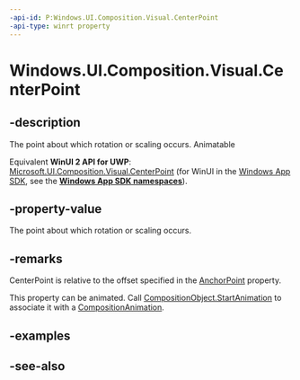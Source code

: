 ```yaml
---
-api-id: P:Windows.UI.Composition.Visual.CenterPoint
-api-type: winrt property
---
```


<!-- Property syntax
public Windows.Foundation.Numerics.Vector3 CenterPoint { get;  set; }
-->

# Windows.UI.Composition.Visual.CenterPoint

## -description
The point about which rotation or scaling occurs. Animatable

Equivalent **WinUI 2 API for UWP**: [Microsoft.UI.Composition.Visual.CenterPoint](/windows/winui/api/microsoft.ui.composition.visual.centerpoint) (for WinUI in the [Windows App SDK](/windows/apps/windows-app-sdk/), see the **[Windows App SDK namespaces](/windows/windows-app-sdk/api/winrt/)**).

## -property-value
The point about which rotation or scaling occurs.

## -remarks

CenterPoint is relative to the offset specified in the [AnchorPoint](visual_anchorpoint.md) property.

This property can be animated. Call [CompositionObject.StartAnimation](compositionobject_startanimation_709050842.md) to associate it with a [CompositionAnimation](/windows/uwp/composition/composition-animation).


<!--
      <rem>Visual supports two forms of rotation, by axis-angle, and by orientation.  

      <p>Axis-angle rotation uses the <xref targtype="property_winrt" rid="w_ui_comp.visual_rotationangle">RotationAngle</xref>, 
      <xref targtype="property_winrt" rid="w_ui_comp.visual_rotationaxis">RotationAxis</xref>, and <xref targtype="property_winrt" rid="w_ui_comp.visual_centerpoint">CenterPoint</xref> properties 
      to specify the rotation in degrees, which axis to rotate around, and the center point of the visual to rotate around.</p>
        
      <p>Rotation by orientation uses the <xref targtype="property_winrt" rid="w_ui_comp.visual_orientation">Orientation</xref> property to specify a quaternion describing 
      an orientation and rotation in 3D space.</p></rem>-->

## -examples

## -see-also
